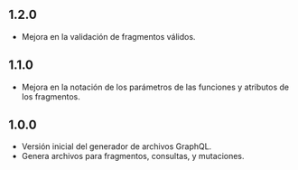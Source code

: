 ## 1.2.0

- Mejora en la validación de fragmentos válidos.

## 1.1.0

- Mejora en la notación de los parámetros de las funciones y atributos de los fragmentos.

## 1.0.0

- Versión inicial del generador de archivos GraphQL.
- Genera archivos para fragmentos, consultas, y mutaciones.
